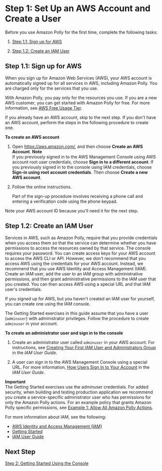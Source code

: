 # Step 1: Set Up an AWS Account and Create a User<a name="setting-up"></a>

Before you use Amazon Polly for the first time, complete the following tasks:

1. [Step 1\.1: Sign up for AWS](#setting-up-signup)

1. [Step 1\.2: Create an IAM User](#setting-up-iam)

## Step 1\.1: Sign up for AWS<a name="setting-up-signup"></a>

When you sign up for Amazon Web Services \(AWS\), your AWS account is automatically signed up for all services in AWS, including Amazon Polly\. You are charged only for the services that you use\.

With Amazon Polly, you pay only for the resources you use\. If you are a new AWS customer, you can get started with Amazon Polly for free\. For more information, see [AWS Free Usage Tier](https://aws.amazon.com/free/)\.

If you already have an AWS account, skip to the next step\. If you don't have an AWS account, perform the steps in the following procedure to create one\.

**To create an AWS account**

1. Open [https://aws\.amazon\.com/](https://aws.amazon.com/), and then choose **Create an AWS Account**\.
**Note**  
If you previously signed in to the AWS Management Console using AWS account root user credentials, choose **Sign in to a different account**\. If you previously signed in to the console using IAM credentials, choose **Sign\-in using root account credentials**\. Then choose **Create a new AWS account**\.

1. Follow the online instructions\.

   Part of the sign\-up procedure involves receiving a phone call and entering a verification code using the phone keypad\.

Note your AWS account ID because you'll need it for the next step\.

## Step 1\.2: Create an IAM User<a name="setting-up-iam"></a>

Services in AWS, such as Amazon Polly, require that you provide credentials when you access them so that the service can determine whether you have permissions to access the resources owned by that service\. The console requires your password\. You can create access keys for your AWS account to access the AWS CLI or API\. However, we don't recommend that you access AWS using the credentials for your AWS account\. Instead, we recommend that you use AWS Identity and Access Management \(IAM\)\. Create an IAM user, add the user to an IAM group with administrative permissions, and then grant administrative permissions to the IAM user that you created\. You can then access AWS using a special URL and that IAM user's credentials\.

If you signed up for AWS, but you haven't created an IAM user for yourself, you can create one using the IAM console\.

The Getting Started exercises in this guide assume that you have a user \(`adminuser`\) with administrator privileges\. Follow the procedure to create `adminuser` in your account\.

**To create an administrator user and sign in to the console**

1. Create an administrator user called `adminuser` in your AWS account\. For instructions, see [Creating Your First IAM User and Administrators Group](https://docs.aws.amazon.com/IAM/latest/UserGuide/getting-started_create-admin-group.html) in the *IAM User Guide*\.

1. A user can sign in to the AWS Management Console using a special URL\. For more information, [How Users Sign In to Your Account](https://docs.aws.amazon.com/IAM/latest/UserGuide/getting-started_how-users-sign-in.html) in the *IAM User Guide*\.

**Important**  
The Getting Started exercises use the adminuser credentials\. For added security, when building and testing production application we recommend you create a service\-specific administrator user who has permissions for only the Amazon Polly actions\. For an example policy that grants Amazon Polly specific permissions, see [Example 1: Allow All Amazon Polly Actions](using-identity-based-policies.md#example-managed-policy-service-admin)\. 

For more information about IAM, see the following:
+ [AWS Identity and Access Management \(IAM\)](https://aws.amazon.com/iam/)
+ [Getting Started](https://docs.aws.amazon.com/IAM/latest/UserGuide/getting-started.html)
+ [IAM User Guide](https://docs.aws.amazon.com/IAM/latest/UserGuide/)

## Next Step<a name="setting-up-next-step-2"></a>

[Step 2: Getting Started Using the Console](getting-started-console.md)